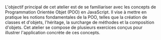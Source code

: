 L'objectif principal de cet atelier est de se familiariser avec les concepts de Programmation Orientée Objet (POO) en JavaScript.
Il vise à mettre en pratique les notions fondamentales de la POO, telles que la création de classes et d'objets, l'héritage, la surcharge de méthodes et la composition d'objets.
Cet atelier se compose de plusieurs exercices conçus pour illustrer l'application concrète de ces concepts.

